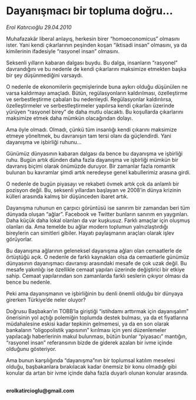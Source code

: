# Dayanışmacı bir topluma doğru...

*Erol Katırcıoğlu 29.04.2010*

<div class="yazi"><p>Muhafazakâr liberal anlayış, herkesin birer “homoeconomicus” olmasını ister. Yani kendi çıkarlarının peşinden koşan “iktisadi insan” olmasını, ya da kimilerinin ifadesiyle “rasyonel insan” olmasını.</p>
<p>Seksenli yılların kabaran dalgası buydu. Bu dalga, insanların “rasyonel” davrandığını ve bu nedenle de kendi çıkarlarını maksimize etmekten başka bir şey düşünmediğini varsaydı. </p>
<p>O nedenle de ekonomilerin geçmişlerinde buna aykırı olduğu düşünülen ne varsa kaldırmayı amaçladı. Bütün, regülasyonların kaldırılması, özelleştirme ve serbestleştirme çabaları bu nedenleydi. Regülasyonlar kaldırılırsa, özelleştirmeler ve serbestleştirmeler yapılırsa kendi çıkarları üzerinde yürüyen “rasyonel birey” de daha mutlu olacaktı. Bu koşullarda çıkarlarını maksimize etmek daha mümkün olacağından dolayı.</p>
<p>Ama öyle olmadı. Olmadı, çünkü tüm insanlığı kendi çıkarını maksimize etmeye yöneltmek, bu davranışın tam tersi olanı da güçlendirdi. Yani dayanışma ve işbirliği ruhunu...</p>
<p>Günümüz dünyasının kabaran dalgası da bence bu dayanışma ve işbirliği ruhu. Bugün artık dünden daha fazla dayanışma ve işbirliği mümkün bir davranış biçimi olarak önümüzde duruyor. Bir zamanlar fazla romantik bulunan bu kavramlar şimdi artık neredeyse genel kabullerimiz arasına girdi.</p>
<p>O nedenle de bugün piyasayı ve rekabeti övmek artık çok da anlamlı bir pozisyon değil. Bu, seksenli yıllardan başlayan ve 2008’in dünya krizinin külleri arasında kalmış bir düşünceden ibaret artık. </p>
<p>Dayanışma ruhunun en çarpıcı görüntüsü ise sanırım bir zamandan beri tüm dünyada oluşan “ağlar”. Facebook ve Twitter bunların sanırım en yaygınları. Daha küçük daha lokal olanları da var kuşkusuz. Farklı amaçlar için oluşmuş olanları da. Ama temelde bu ağlar modern toplumun yalnızlaştırdığı bireylerin can simitleri gibiler. Hayatı paylaşmanın araçları olarak işlev görüyorlar. </p>
<p>Bu dayanışma ağlarının geleneksel dayanışma ağları olan cemaatlerle de örtüştüğü açık. O nedenle de farklı kaynakları olsa da cemaatlerle günümüz dünyasının dayanışmacı davranışı arasındaki mesafe de çok uzak değil. Bu mesafe yakınlığı ise özellikle cemaat yapıları üzerinde değiştirici bir etkiye sahip. Cemaat yapılarından son zamanlarda farklı seslerin çıkıyor olması da bence bu nedenle.</p>
<p>Peki ama dayanışmanın ve işbirliğinin bu denli önemli olduğu bir dünyaya girerken Türkiye’de neler oluyor?</p>
<p>Doğrusu Başbakan’ın TOBB’la giriştiği “istihdamı arttırmak için dayanışalım” önerisinin yol açtığı polemiğin toplumda destek bulması, ya da et fiyatlarına müdahalesine eskisi kadar tepkinin gelmemesi, ya da en son olarak bankaların “oligopolistik yapısının” kırılması için yeni düzenlemeler yapılacağı haberlerinin makul bulunması, bütün bunlar “piyasacı” mantığın, “rasyonel insan” referansının bizde de giderek azalan bir ivme içinde olduğunu gösteriyor.</p>
<p>Ama bunun karşılığında “dayanışma”nın bir toplumsal katılım meselesi olduğu, başbakanlara bırakılacak kadar önemsiz bir konu olmadığı gibi konular da artan bir ivme içinde daha fazla duyarlı olunan konular arasında.</p>
<p><b><br/>erolkatircioglu@gmail.com</b></p></div>
